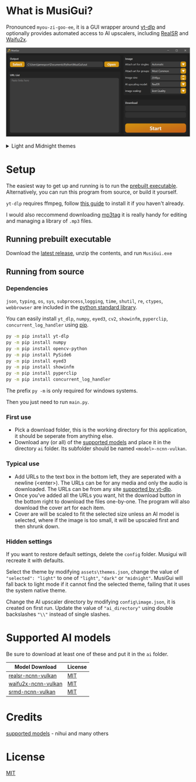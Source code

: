 # What is MusiGui?

Pronounced `myou-zi-goo-ee`, it is a GUI wrapper around [yt-dlp](https://github.com/yt-dlp/yt-dlp) and optionally provides automated access to AI upscalers, including [RealSR](https://github.com/nihui/realsr-ncnn-vulkan) and [Waifu2x](https://github.com/nihui/waifu2x-ncnn-vulkan).

![dark theme preview](img/dark.png)

<details>
<summary>Light and Midnight themes</summary>
<img src=img/light.png alt="light theme preview">
<img src=img/midnight.png alt="midnight theme preview">
</details>

# Setup

The easiest way to get up and running is to run the [prebuilt executable](https://github.com/JamesPCVR/MusiGui/releases/latest). Alternatively, you can run this program from source, or build it yourself.

`yt-dlp` requires ffmpeg, follow [this guide](https://phoenixnap.com/kb/ffmpeg-windows) to install it if you haven't already.

I would also reccommend downloading [mp3tag](https://www.mp3tag.de/en/download.html) it is really handy for editing and managing a library of `.mp3` files.

## Running prebuilt executable

Download the [latest release](https://github.com/JamesPCVR/MusiGui/releases/latest), unzip the contents, and run `MusiGui.exe`

## Running from source

### Dependencies
`json`, `typing`, `os`, `sys`, `subprocess`,`logging`, `time`, `shutil`, `re`, `ctypes`, `webbrowser` are included in the [python standard library](https://docs.python.org/3/library/index.html).

You can easily install `yt_dlp`, `numpy`, `eyed3`, `cv2`, `showinfm`, `pyperclip`, `concurrent_log_handler` using [pip](https://pip.pypa.io/en/stable/).

```bash
py -m pip install yt-dlp
py -m pip install numpy
py -m pip install opencv-python
py -m pip install PySide6
py -m pip install eyed3
py -m pip install showinfm
py -m pip install pyperclip
py -m pip install concurrent_log_handler
```
The prefix `py -m` is only required for windows systems.

Then you just need to run `main.py`.

### First use

- Pick a download folder, this is the working directory for this application, it should be seperate from anything else.
- Download any (or all) of the [supported models](#supported-ai-models) and place it in the directory `ai` folder. Its subfolder should be named `<model>-ncnn-vulkan`.

### Typical use
- Add URLs to the text box in the bottom left, they are seperated with a newline (\<enter>). The URLs can be for any media and only the audio is downloaded. The URLs can be from any site [supported by yt-dlp](https://github.com/yt-dlp/yt-dlp/blob/master/supportedsites.md).
- Once you've added all the URLs you want, hit the download button in the bottom right to download the files one-by-one. The program will also download the cover art for each item.
- Cover are will be scaled to fit the selected size unless an AI model is selected, where if the image is too small, it will be upscaled first and then shrunk down.

### Hidden settings

If you want to restore default settings, delete the `config` folder. Musigui will recreate it with defaults.

Select the theme by modifying `assets\themes.json`, change the value of `"selected": "light"` to one of `"light"`, `"dark"` or `"midnight"`. MusiGui will fall back to light mode if it cannot find the selected theme, failing that it uses the system native theme.

Change the AI upscaler directory by modifying `config\image.json`, it is created on first run. Update the value of `"ai_directory"` using double backslashes `"\\"` instead of single slashes.

# Supported AI models

Be sure to download at least one of these and put it in the `ai` folder.

| Model Download | License |
| --- | --- |
| [realsr-ncnn-vulkan](https://github.com/nihui/realsr-ncnn-vulkan) | [MIT](https://choosealicense.com/licenses/mit/) |
| [waifu2x-ncnn-vulkan](https://github.com/nihui/waifu2x-ncnn-vulkan) | [MIT](https://choosealicense.com/licenses/mit/) |
| [srmd-ncnn-vulkan](https://github.com/nihui/srmd-ncnn-vulkan) | [MIT](https://choosealicense.com/licenses/mit/) |

# Credits

[supported models](#supported-ai-models) - nihui and many others

# License

[MIT](https://choosealicense.com/licenses/mit/)